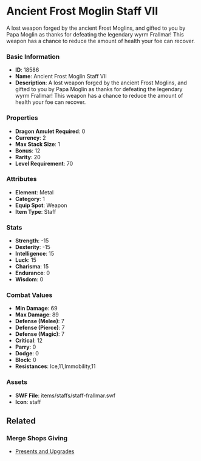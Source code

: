 # Ancient Frost Moglin Staff VII

A lost weapon forged by the ancient Frost Moglins, and gifted to you by Papa Moglin as thanks for defeating the legendary wyrm Frallmar! This weapon has a chance to reduce the amount of health your foe can recover.

### Basic Information

- **ID**: 18586
- **Name**: Ancient Frost Moglin Staff VII
- **Description**: A lost weapon forged by the ancient Frost Moglins, and gifted to you by Papa Moglin as thanks for defeating the legendary wyrm Frallmar! This weapon has a chance to reduce the amount of health your foe can recover.

### Properties

- **Dragon Amulet Required**: 0
- **Currency**: 2
- **Max Stack Size**: 1
- **Bonus**: 12
- **Rarity**: 20
- **Level Requirement**: 70

### Attributes

- **Element**: Metal
- **Category**: 1
- **Equip Spot**: Weapon
- **Item Type**: Staff

### Stats

- **Strength**: -15
- **Dexterity**: -15
- **Intelligence**: 15
- **Luck**: 15
- **Charisma**: 15
- **Endurance**: 0
- **Wisdom**: 0

### Combat Values

- **Min Damage**: 69
- **Max Damage**: 89
- **Defense (Melee)**: 7
- **Defense (Pierce)**: 7
- **Defense (Magic)**: 7
- **Critical**: 12
- **Parry**: 0
- **Dodge**: 0
- **Block**: 0
- **Resistances**: Ice,11,Immobility,11

### Assets

- **SWF File**: items/staffs/staff-frallmar.swf
- **Icon**: staff

## Related

### Merge Shops Giving

- [Presents and Upgrades](../merge-shops/300-presents-and-upgrades.md)

